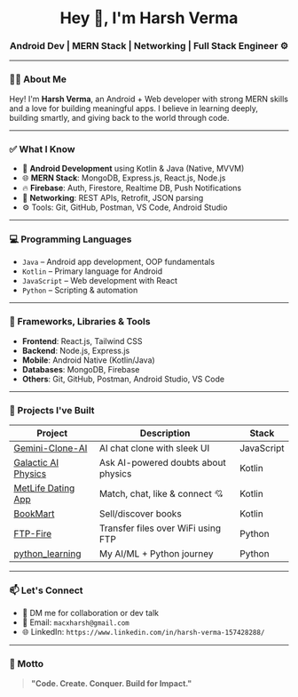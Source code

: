 <h1 align="center">Hey 👋, I'm Harsh Verma</h1>
<h3 align="center">Android Dev | MERN Stack | Networking | Full Stack Engineer ⚙️</h3>

---

### 👨‍💻 About Me

Hey! I'm **Harsh Verma**, an Android + Web developer with strong MERN skills and a love for building meaningful apps. I believe in learning deeply, building smartly, and giving back to the world through code.

---

### ✅ What I Know

- 📱 **Android Development** using Kotlin & Java (Native, MVVM)
- 🌐 **MERN Stack**: MongoDB, Express.js, React.js, Node.js
- 🔥 **Firebase**: Auth, Firestore, Realtime DB, Push Notifications
- 📡 **Networking**: REST APIs, Retrofit, JSON parsing
- ⚙️ Tools: Git, GitHub, Postman, VS Code, Android Studio

---

### 💻 Programming Languages

- `Java` – Android app development, OOP fundamentals  
- `Kotlin` – Primary language for Android  
- `JavaScript` – Web development with React  
- `Python` – Scripting & automation  

---

### 🧰 Frameworks, Libraries & Tools

- **Frontend**: React.js, Tailwind CSS  
- **Backend**: Node.js, Express.js  
- **Mobile**: Android Native (Kotlin/Java)  
- **Databases**: MongoDB, Firebase  
- **Others**: Git, GitHub, Postman, Android Studio, VS Code  

---

### 🧪 Projects I've Built

| Project | Description | Stack |
|--------|-------------|-------|
| [Gemini-Clone-AI](https://github.com/harshxframe/Gemini-Clone-Al) | AI chat clone with sleek UI | JavaScript |
| [Galactic AI Physics](https://github.com/harshxframe/Galactic_AI_powered_Physics_app) | Ask AI-powered doubts about physics | Kotlin |
| [MetLife Dating App](https://github.com/harshxframe/MetLife-Dating_app) | Match, chat, like & connect 💘 | Kotlin |
| [BookMart](https://github.com/harshxframe/BookMart--Old-book-selling) | Sell/discover books | Kotlin |
| [FTP-Fire](https://github.com/harshxframe/FTP-fire) | Transfer files over WiFi using FTP | Python |
| [python_learning](https://github.com/harshxframe/python_learning) | My AI/ML + Python journey | Python |

---

### 📫 Let's Connect

- 💬 DM me for collaboration or dev talk  
- 📩 Email: `macxharsh@gmail.com`  
- 🌐 LinkedIn: `https://www.linkedin.com/in/harsh-verma-157428288/`

---

### 🧠 Motto

> **"Code. Create. Conquer. Build for Impact."**
